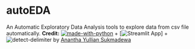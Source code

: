 # autoEDA

An Automatic Exploratory Data Analysis tools to explore data from csv file automatically.
**Credit:** [![made-with-python](https://img.shields.io/badge/Made%20with-Python-1f425f.svg)](https://www.python.org/) + [![Streamlit App](https://static.streamlit.io/badges/streamlit_badge_black_white.svg)] + ![detect-delimiter](https://img.shields.io/badge/detect--delimiter-gray?style=flat) by [Anantha Yullian Sukmadewa](https://github.com/nanthajoe)
